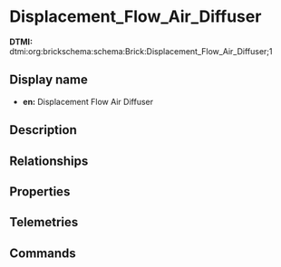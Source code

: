 # Displacement_Flow_Air_Diffuser
**DTMI:** dtmi:org:brickschema:schema:Brick:Displacement_Flow_Air_Diffuser;1
## Display name
- **en:** Displacement Flow Air Diffuser
## Description
## Relationships
## Properties
## Telemetries
## Commands
